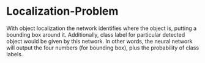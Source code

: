 # Localization-Problem
With object localization the network identifies where the object is, putting a bounding box around it. Additionally, class label for particular detected object would be given by this network. In other words, the neural network will output the four numbers (for bounding box), plus the probability of class labels.
